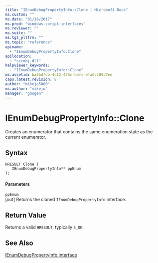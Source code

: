 ```yaml
---
title: "IEnumDebugPropertyInfo::Clone | Microsoft Docs"
ms.custom: ""
ms.date: "01/18/2017"
ms.prod: "windows-script-interfaces"
ms.reviewer: ""
ms.suite: ""
ms.tgt_pltfrm: ""
ms.topic: "reference"
apiname: 
  - "IEnumDebugPropertyInfo.Clone"
apilocation: 
  - "scrobj.dll"
helpviewer_keywords: 
  - "IEnumDebugPropertyInfo::Clone"
ms.assetid: ba6bdfdb-4c12-475c-bafc-efa6c109d7ee
caps.latest.revision: 8
author: "mikejo5000"
ms.author: "mikejo"
manager: "ghogen"
---
```

# IEnumDebugPropertyInfo::Clone
Creates an enumerator that contains the same enumeration state as the current enumerator.  
  
## Syntax  
  
```  
HRESULT Clone (  
   IEnumDebugPropertyInfo** ppEnum  
);  
```  
  
#### Parameters  
 `ppEnum`  
 [out] Returns the cloned `IEnumDebugPropertyInfo` interface.  
  
## Return Value  
 Returns a valid `HRESULT`, typically `S_OK`.  
  
## See Also  
 [IEnumDebugPropertyInfo Interface](../../winscript/reference/ienumdebugpropertyinfo-interface.md)